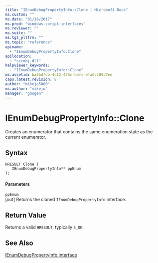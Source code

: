 ```yaml
---
title: "IEnumDebugPropertyInfo::Clone | Microsoft Docs"
ms.custom: ""
ms.date: "01/18/2017"
ms.prod: "windows-script-interfaces"
ms.reviewer: ""
ms.suite: ""
ms.tgt_pltfrm: ""
ms.topic: "reference"
apiname: 
  - "IEnumDebugPropertyInfo.Clone"
apilocation: 
  - "scrobj.dll"
helpviewer_keywords: 
  - "IEnumDebugPropertyInfo::Clone"
ms.assetid: ba6bdfdb-4c12-475c-bafc-efa6c109d7ee
caps.latest.revision: 8
author: "mikejo5000"
ms.author: "mikejo"
manager: "ghogen"
---
```

# IEnumDebugPropertyInfo::Clone
Creates an enumerator that contains the same enumeration state as the current enumerator.  
  
## Syntax  
  
```  
HRESULT Clone (  
   IEnumDebugPropertyInfo** ppEnum  
);  
```  
  
#### Parameters  
 `ppEnum`  
 [out] Returns the cloned `IEnumDebugPropertyInfo` interface.  
  
## Return Value  
 Returns a valid `HRESULT`, typically `S_OK`.  
  
## See Also  
 [IEnumDebugPropertyInfo Interface](../../winscript/reference/ienumdebugpropertyinfo-interface.md)